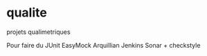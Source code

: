 # qualite
projets qualimetriques

Pour faire du 
JUnit
EasyMock
Arquillian
Jenkins
Sonar + checkstyle
